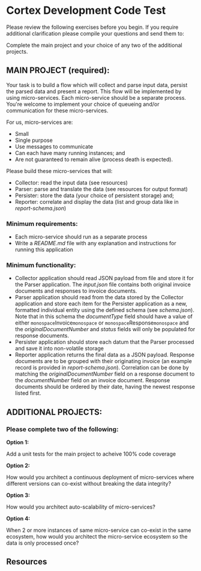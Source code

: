 # Cortex Development Code Test

Please review the following exercises before you begin.  If you require additional clarification please compile your questions and send them to: <TBD>

Complete the main project and your choice of any two of the additional projects.

## MAIN PROJECT (required):

Your task is to build a flow which will collect and parse input data, persist the parsed data and present a report.  This flow will be implemented by using micro-services.  Each micro-service should be a separate process. You're welcome to implement your choice of queueing and/or communication for these micro-services.

For us, micro-services are:
  * Small
  * Single purpose
  * Use messages to communicate
  * Can each have many running instances; and
  * Are not guaranteed to remain alive (process death is expected).

Please build these micro-services that will:
  * Collector: read the input data (see resources)
  * Parser: parse and translate the data (see resources for output format)
  * Persister: store the data (your choice of persistent storage) and;
  * Reporter: correlate and display the data (list and group data like in *report-schema.json*)

### Minimum requirements:
  * Each micro-service should run as a separate process
  * Write a *README.md* file with any explanation and instructions for running this application

### Minimum functionality:
  * Collector application should read JSON payload from file and store it for the Parser application.  The *input.json* file contains both original invoice documents and responses to invoice documents.
  * Parser application should read from the data stored by the Collector application and store each item for the Persister application as a new, formatted individual entity using the defined schema (see *schema.json*).  Note that in this schema the *documentType* field should have a value of either `monospace`Invoice`monospace` or `monospace`Response`monospace` and the *originalDocumentNumber* and *status* fields will only be populated for response documents.
  * Persister application should store each datum that the Parser processed and save it into non-volatile storage
  * Reporter application returns the final data as a JSON payload.  Response documents are to be grouped with their originating invoice (an example record is provided in *report-schema.json*).  Correlation can be done by matching the *originalDocumentNumber* field on a response document to the *documentNumber* field on an invoice document.  Response documents should be ordered by their date, having the newest response listed first.

## ADDITIONAL PROJECTS:
### Please complete two of the following:
**Option 1:**

Add a unit tests for the main project to acheive 100% code coverage

**Option 2:**

How would you architect a continuous deployment of micro-services where different versions can co-exist without breaking the data integrity?

**Option 3:**

How would you architect auto-scalability of micro-services?

**Option 4:**

When 2 or more instances of same micro-service can co-exist in the same ecosystem, how would you architect the micro-service ecosystem so the data is only processed once?


## Resources
<TBD>
